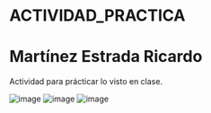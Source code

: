 # ACTIVIDAD_PRACTICA
# Martínez Estrada Ricardo
Actividad para prácticar lo visto en clase.

![image](https://github.com/user-attachments/assets/22e47d62-5931-455e-80be-e1a951a71619)
![image](https://github.com/user-attachments/assets/5d51ee21-6283-4a04-88bf-73cd690defdc)
![image](https://github.com/user-attachments/assets/810fae09-c639-4869-b746-791a50dde8eb)
